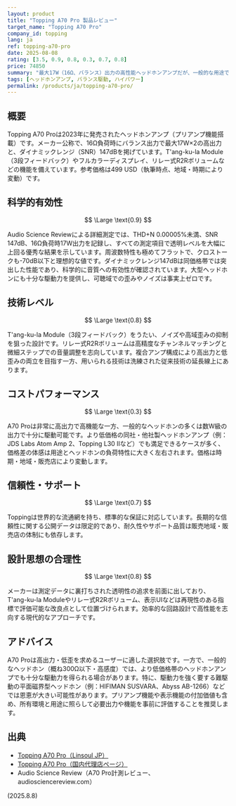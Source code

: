 ```yaml
---
layout: product
title: "Topping A70 Pro 製品レビュー"
target_name: "Topping A70 Pro"
company_id: topping
lang: ja
ref: topping-a70-pro
date: 2025-08-08
rating: [3.5, 0.9, 0.8, 0.3, 0.7, 0.8]
price: 74850
summary: "最大17W（16Ω、バランス）出力の高性能ヘッドホンアンプだが、一般的な用途ではオーバースペックになりやすく価格対効果は用途次第"
tags: [ヘッドホンアンプ, バランス駆動, ハイパワー]
permalink: /products/ja/topping-a70-pro/
---
```


## 概要

Topping A70 Proは2023年に発売されたヘッドホンアンプ（プリアンプ機能搭載）です。メーカー公称で、16Ω負荷時にバランス出力で最大17W×2の高出力と、ダイナミックレンジ（SNR）147dBを掲げています。T'ang-ku-la Module（3段フィードバック）やフルカラーディスプレイ、リレー式R2Rボリュームなどの機能を備えています。参考価格は499 USD（執筆時点、地域・時期により変動）です。

## 科学的有効性

$$ \Large \text{0.9} $$

Audio Science Reviewによる詳細測定では、THD+N 0.00005%未満、SNR 147dB、16Ω負荷時17W出力を記録し、すべての測定項目で透明レベルを大幅に上回る優秀な結果を示しています。周波数特性も極めてフラットで、クロストークも-70dB以下と理想的な値です。ダイナミックレンジ147dBは同価格帯では突出した性能であり、科学的に音質への有効性が確認されています。大型ヘッドホンにも十分な駆動力を提供し、可聴域での歪みやノイズは事実上ゼロです。

## 技術レベル

$$ \Large \text{0.8} $$

T'ang-ku-la Module（3段フィードバック）をうたい、ノイズや高域歪みの抑制を狙った設計です。リレー式R2Rボリュームは高精度なチャンネルマッチングと微細ステップでの音量調整を志向しています。複合アンプ構成により高出力と低歪みの両立を目指す一方、用いられる技術は洗練された従来技術の延長線上にあります。

## コストパフォーマンス

$$ \Large \text{0.3} $$

A70 Proは非常に高出力で高機能な一方、一般的なヘッドホンの多くは数W級の出力で十分に駆動可能です。より低価格の同社・他社製ヘッドホンアンプ（例：JDS Labs Atom Amp 2、Topping L30 IIなど）でも満足できるケースが多く、価格差の体感は用途とヘッドホンの負荷特性に大きく左右されます。価格は時期・地域・販売店により変動します。

## 信頼性・サポート

$$ \Large \text{0.7} $$

Toppingは世界的な流通網を持ち、標準的な保証に対応しています。長期的な信頼性に関する公開データは限定的であり、耐久性やサポート品質は販売地域・販売店の体制にも依存します。

## 設計思想の合理性

$$ \Large \text{0.8} $$

メーカーは測定データに裏打ちされた透明性の追求を前面に出しており、T'ang-ku-la Moduleやリレー式R2Rボリューム、表示UIなどは再現性のある指標で評価可能な改良点として位置づけられます。効率的な回路設計で高性能を志向する現代的なアプローチです。

## アドバイス

A70 Proは高出力・低歪を求めるユーザーに適した選択肢です。一方で、一般的なヘッドホン（概ね300Ω以下・高感度）では、より低価格帯のヘッドホンアンプでも十分な駆動力を得られる場合があります。特に、駆動力を強く要する難駆動の平面磁界型ヘッドホン（例：HIFIMAN SUSVARA、Abyss AB-1266）などでは恩恵が大きい可能性があります。プリアンプ機能や表示機能の付加価値も含め、所有環境と用途に照らして必要出力や機能を事前に評価することを推奨します。

## 出典

- [Topping A70 Pro（Linsoul JP）](https://linsoul.jp/ja/products/topping-a70-pro)
- [Topping A70 Pro（国内代理店ページ）](https://www.topping-oremeca.jp/products/a70pro)
- Audio Science Review（A70 Pro計測レビュー、audiosciencereview.com）

(2025.8.8)